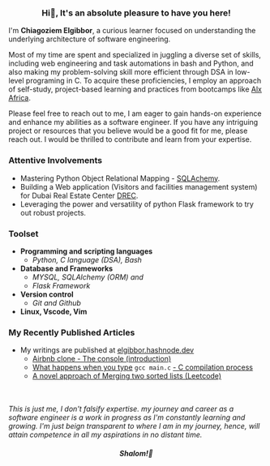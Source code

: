 ### <p align="center">Hi👋, It's an absolute pleasure to have you here!</p>
I'm <b>Chiagoziem Elgibbor</b>, a curious learner focused on understanding the underlying architecture of software engineering.  

Most of my time are spent and specialized in juggling a diverse set of skills, including web engineering and task automations in bash and Python, and also making my problem-solving skill more efficient through DSA in low-level programing in C. To acquire these proficiencies, I employ an approach of self-study, project-based learning and practices from bootcamps like [Alx Africa](https://www.alxafrica.com/).  

Please feel free to reach out to me, I am eager to gain hands-on experience and enhance my abilities as a software engineer. If you have any intriguing project or resources that you believe would be a good fit for me, please reach out. I would be thrilled to contribute and learn from your expertise.  
### Attentive Involvements  
* Mastering Python Object Relational Mapping - [SQLAchemy](https://docs.sqlalchemy.org/en/13/).  
* Building a Web application (Visitors and facilities management system) for Dubai Real Estate Center [DREC](https://www.drec.ae/).
*  Leveraging the power and versatility of python Flask framework to try out robust projects.  
### Toolset  
* <b>Programming and scripting languages</b> 
    * _Python, C language (DSA), Bash_
* <b>Database and Frameworks</b> 
    * _MYSQL, SQLAlchemy (ORM) and_
    * _Flask Framework_
* <b>Version control</b>  
    * _Git and Github_  
* <b>Linux, Vscode, Vim</b>  
### My Recently Published Articles 
* My writings are published at [elgibbor.hashnode.dev](https://elgibbor.hashnode.dev/)
    * [Airbnb clone - The console (introduction)](https://elgibbor.hashnode.dev/airbnb-clone-building-the-console-part-1-introduction)  
    * [What happens when you type](https://elgibbor.hashnode.dev/what-happens-when-you-type-gcc-mainc-c-compilation-process) `gcc main.c` [- C compilation process](https://elgibbor.hashnode.dev/what-happens-when-you-type-gcc-mainc-c-compilation-process)  
    * [A novel approach of Merging two sorted lists (Leetcode)](https://elgibbor.hashnode.dev/merge-two-sorted-lists-leetcode-21-a-novel-approach)  
  <br></br>  
  
  
  
_This is just me, I don't falsify expertise. my journey and career as a software engineer is a work in progress as I'm constantly learning and growing. I'm just beign transparent to where I am in my journey, hence, will attain competence in all my aspirations in no distant time._  
  #### <p align="center"><em>Shalom!👋</em></p>
